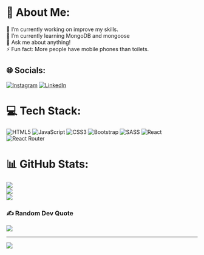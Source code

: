 # 💫 About Me:
🔭 I’m currently working on improve my skills.<br>
🌱 I’m currently learning MongoDB and mongoose<br>
💬 Ask me about anything!<br>
⚡ Fun fact: More people have mobile phones than toilets.


## 🌐 Socials:
[![Instagram](https://img.shields.io/badge/Instagram-%23E4405F.svg?logo=Instagram&logoColor=white)](https://instagram.com/M4pachee) [![LinkedIn](https://img.shields.io/badge/LinkedIn-%230077B5.svg?logo=linkedin&logoColor=white)](https://linkedin.com/in/dev-agustin-diaz) 

# 💻 Tech Stack:
![HTML5](https://img.shields.io/badge/html5-%23E34F26.svg?style=for-the-badge&logo=html5&logoColor=white) ![JavaScript](https://img.shields.io/badge/javascript-%23323330.svg?style=for-the-badge&logo=javascript&logoColor=%23F7DF1E) ![CSS3](https://img.shields.io/badge/css3-%231572B6.svg?style=for-the-badge&logo=css3&logoColor=white) ![Bootstrap](https://img.shields.io/badge/bootstrap-%23563D7C.svg?style=for-the-badge&logo=bootstrap&logoColor=white) ![SASS](https://img.shields.io/badge/SASS-hotpink.svg?style=for-the-badge&logo=SASS&logoColor=white) ![React](https://img.shields.io/badge/react-%2320232a.svg?style=for-the-badge&logo=react&logoColor=%2361DAFB) ![React Router](https://img.shields.io/badge/React_Router-CA4245?style=for-the-badge&logo=react-router&logoColor=white)
# 📊 GitHub Stats:

![](https://github-readme-stats.vercel.app/api?username=AgusMCLH&theme=dark&hide_border=false&include_all_commits=true&count_private=true)<br/>
![](https://github-readme-streak-stats.herokuapp.com/?user=AgusMCLH&theme=dark&hide_border=false)<br/>
![](https://github-readme-stats.vercel.app/api/top-langs/?username=AgusMCLH&theme=dark&hide_border=false&include_all_commits=true&count_private=true&layout=compact)


### ✍️ Random Dev Quote
![](https://quotes-github-readme.vercel.app/api?type=vetical&theme=dark)

---
[![](https://visitcount.itsvg.in/api?id=AgusMCLH&icon=2&color=1)](https://visitcount.itsvg.in)

<!-- Proudly created with GPRM ( https://gprm.itsvg.in ) -->
